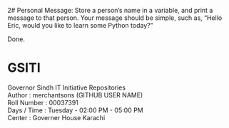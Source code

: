 2# Personal Message: Store a person’s name in a variable, and print a message to that person. Your message should be simple, such as, “Hello Eric, would you like to learn some Python today?”

Done.




# GSITI
Governor Sindh IT Initiative Repositories <br>
Author       : merchantsons (GITHUB USER NAME) <br>
Roll Number  : 00037391 <br>
Days / Time  : Tuesday - 02:00 PM - 05:00 PM <br>
Center       : Governer House Karachi <br>